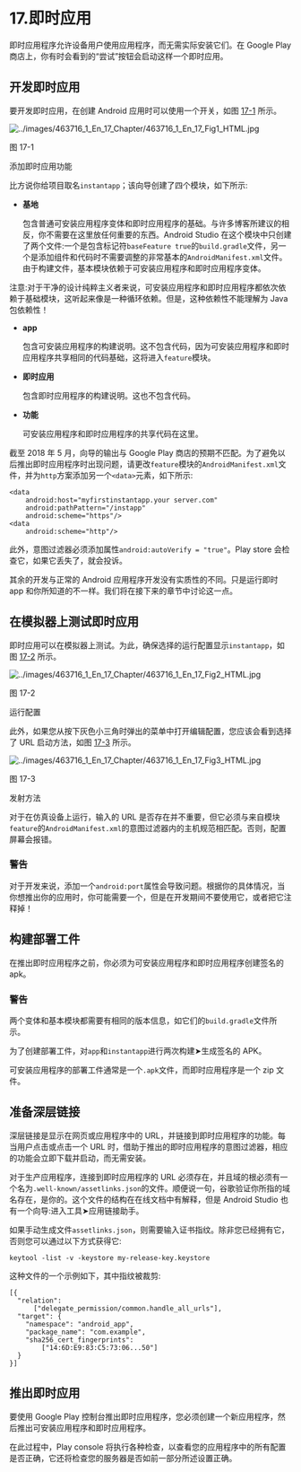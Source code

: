 # 17.即时应用

即时应用程序允许设备用户使用应用程序，而无需实际安装它们。在 Google Play 商店上，你有时会看到的“尝试”按钮会启动这样一个即时应用。

## 开发即时应用

要开发即时应用，在创建 Android 应用时可以使用一个开关，如图 [17-1](#Fig1) 所示。

![../images/463716_1_En_17_Chapter/463716_1_En_17_Fig1_HTML.jpg](../images/463716_1_En_17_Chapter/463716_1_En_17_Fig1_HTML.jpg)

图 17-1

添加即时应用功能

比方说你给项目取名`instantapp`；该向导创建了四个模块，如下所示:

*   **基地**

    包含普通可安装应用程序变体和即时应用程序的基础。与许多博客所建议的相反，你不需要在这里放任何重要的东西。Android Studio 在这个模块中只创建了两个文件:一个是包含标记符`baseFeature true`的`build.gradle`文件，另一个是添加组件和代码时不需要调整的非常基本的`AndroidManifest.xml`文件。由于构建文件，基本模块依赖于可安装应用程序和即时应用程序变体。

注意:对于干净的设计纯粹主义者来说，可安装应用程序和即时应用程序都依次依赖于基础模块，这听起来像是一种循环依赖。但是，这种依赖性不能理解为 Java 包依赖性！

*   **app**

    包含可安装应用程序的构建说明。这不包含代码，因为可安装应用程序和即时应用程序共享相同的代码基础，这将进入`feature`模块。

*   **即时应用**

    包含即时应用程序的构建说明。这也不包含代码。

*   **功能**

    可安装应用程序和即时应用程序的共享代码在这里。

截至 2018 年 5 月，向导的输出与 Google Play 商店的预期不匹配。为了避免以后推出即时应用程序时出现问题，请更改`feature`模块的`AndroidManifest.xml`文件，并为`http`方案添加另一个`<data>`元素，如下所示:

```
<data
    android:host="myfirstinstantapp.your server.com"
    android:pathPattern="/instapp"
    android:scheme="https"/>
<data
    android:scheme="http"/>

```

此外，意图过滤器必须添加属性`android:autoVerify = "true"`。Play store 会检查它，如果它丢失了，就会投诉。

其余的开发与正常的 Android 应用程序开发没有实质性的不同。只是运行即时 app 和你所知道的不一样。我们将在接下来的章节中讨论这一点。

## 在模拟器上测试即时应用

即时应用可以在模拟器上测试。为此，确保选择的运行配置显示`instantapp`，如图 [17-2](#Fig2) 所示。

![../images/463716_1_En_17_Chapter/463716_1_En_17_Fig2_HTML.jpg](../images/463716_1_En_17_Chapter/463716_1_En_17_Fig2_HTML.jpg)

图 17-2

运行配置

此外，如果您从按下灰色小三角时弹出的菜单中打开编辑配置，您应该会看到选择了 URL 启动方法，如图 [17-3](#Fig3) 所示。

![../images/463716_1_En_17_Chapter/463716_1_En_17_Fig3_HTML.jpg](../images/463716_1_En_17_Chapter/463716_1_En_17_Fig3_HTML.jpg)

图 17-3

发射方法

对于在仿真设备上运行，输入的 URL 是否存在并不重要，但它必须与来自模块`feature`的`AndroidManifest.xml`的意图过滤器内的主机规范相匹配。否则，配置屏幕会报错。

### 警告

对于开发来说，添加一个`android:port`属性会导致问题。根据你的具体情况，当你想推出你的应用时，你可能需要一个，但是在开发期间不要使用它，或者把它注释掉！

## 构建部署工件

在推出即时应用程序之前，你必须为可安装应用程序和即时应用程序创建签名的 apk。

### 警告

两个变体和基本模块都需要有相同的版本信息，如它们的`build.gradle`文件所示。

为了创建部署工件，对`app`和`instantapp`进行两次构建➤生成签名的 APK。

可安装应用程序的部署工件通常是一个`.apk`文件，而即时应用程序是一个 zip 文件。

## 准备深层链接

深层链接是显示在网页或应用程序中的 URL，并链接到即时应用程序的功能。每当用户点击或点击一个 URL 时，借助于推出的即时应用程序的意图过滤器，相应的功能会立即下载并启动，而无需安装。

对于生产应用程序，连接到即时应用程序的 URL 必须存在，并且域的根必须有一个名为`.well-known/assetlinks.json`的文件。顺便说一句，谷歌验证你所指的域名存在，是你的。这个文件的结构在在线文档中有解释，但是 Android Studio 也有一个向导:进入工具➤应用链接助手。

如果手动生成文件`assetlinks.json`，则需要输入证书指纹。除非您已经拥有它，否则您可以通过以下方式获得它:

```
keytool -list -v -keystore my-release-key.keystore

```

这种文件的一个示例如下，其中指纹被裁剪:

```
[{
  "relation":
      ["delegate_permission/common.handle_all_urls"],
  "target": {
    "namespace": "android_app",
    "package_name": "com.example",
    "sha256_cert_fingerprints":
        ["14:6D:E9:83:C5:73:06...50"]
  }
}]

```

## 推出即时应用

要使用 Google Play 控制台推出即时应用程序，您必须创建一个新应用程序，然后推出可安装应用程序和即时应用程序。

在此过程中，Play console 将执行各种检查，以查看您的应用程序中的所有配置是否正确，它还将检查您的服务器是否如前一部分所述设置正确。